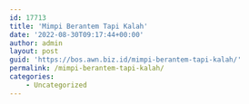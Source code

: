 ```yaml
---
id: 17713
title: 'Mimpi Berantem Tapi Kalah'
date: '2022-08-30T09:17:44+00:00'
author: admin
layout: post
guid: 'https://bos.awn.biz.id/mimpi-berantem-tapi-kalah/'
permalink: /mimpi-berantem-tapi-kalah/
categories:
    - Uncategorized
---
```



